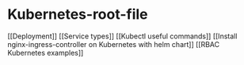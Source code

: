 # Kubernetes-root-file
[[Deployment]]
[[Service types]]
[[Kubectl useful commands]]
[[Install nginx-ingress-controller on Kubernetes with helm chart]]
[[RBAC Kubernetes examples]]